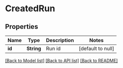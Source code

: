 # CreatedRun
## Properties

| Name | Type | Description | Notes |
|------------ | ------------- | ------------- | -------------|
| **id** | **String** | Run id | [default to null] |

[[Back to Model list]](../README.md#documentation-for-models) [[Back to API list]](../README.md#documentation-for-api-endpoints) [[Back to README]](../README.md)

